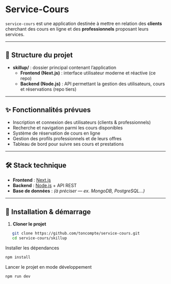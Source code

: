 # Service-Cours  

`service-cours` est une application destinée à mettre en relation des **clients** cherchant des cours en ligne et des **professionnels** proposant leurs services.  

---

## 📂 Structure du projet  

- **skillup/** : dossier principal contenant l’application  
  - **Frontend (Next.js)** : interface utilisateur moderne et réactive  (ce repo)
  - **Backend (Node.js)** : API permettant la gestion des utilisateurs, cours et réservations  (repo tiers)

---

## ✨ Fonctionnalités prévues  

- Inscription et connexion des utilisateurs (clients & professionnels)  
- Recherche et navigation parmi les cours disponibles  
- Système de réservation de cours en ligne  
- Gestion des profils professionnels et de leurs offres  
- Tableau de bord pour suivre ses cours et prestations  

---

## 🛠️ Stack technique  

- **Frontend** : [Next.js](https://nextjs.org/)  
- **Backend** : [Node.js](https://nodejs.org/) + API REST  
- **Base de données** : *(à préciser — ex. MongoDB, PostgreSQL...)*  

---

## 🚀 Installation & démarrage  

1. **Cloner le projet**  
```bash
   git clone https://github.com/toncompte/service-cours.git
   cd service-cours/skillup
```
Installer les dépendances

```bash
npm install
```
Lancer le projet en mode développement

```bash
npm run dev
```
